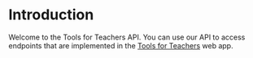 # Introduction

Welcome to the Tools for Teachers API. You can use our API to access endpoints that are implemented in the [Tools for Teachers](http://toolsforteachers.org.uk) web app.
